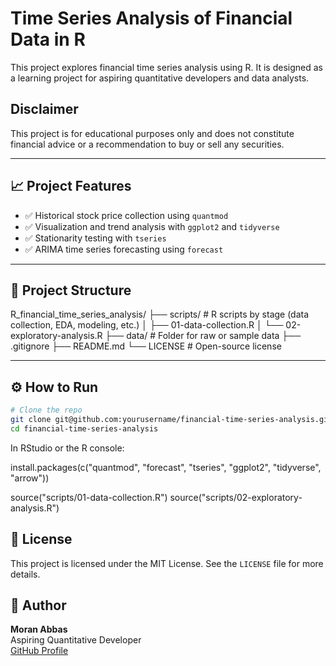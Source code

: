 # Time Series Analysis of Financial Data in R

This project explores financial time series analysis using R. It is designed as a learning project for aspiring quantitative developers and data analysts.

## Disclaimer

This project is for educational purposes only and does not constitute financial advice or a recommendation to buy or sell any securities.

---

## 📈 Project Features

- ✅ Historical stock price collection using `quantmod`
- ✅ Visualization and trend analysis with `ggplot2` and `tidyverse`
- ✅ Stationarity testing with `tseries`
- ✅ ARIMA time series forecasting using `forecast`

---

## 📁 Project Structure

R_financial_time_series_analysis/
├── scripts/                  # R scripts by stage (data collection, EDA, modeling, etc.)
│   ├── 01-data-collection.R
│   └── 02-exploratory-analysis.R
├── data/                    # Folder for raw or sample data
├── .gitignore
├── README.md
└── LICENSE                  # Open-source license

---

## ⚙️ How to Run

```bash
# Clone the repo
git clone git@github.com:yourusername/financial-time-series-analysis.git
cd financial-time-series-analysis
```


In RStudio or the R console:

install.packages(c("quantmod", "forecast", "tseries", "ggplot2", "tidyverse", "arrow"))

source("scripts/01-data-collection.R")
source("scripts/02-exploratory-analysis.R")


## 📄 License

This project is licensed under the MIT License. See the `LICENSE` file for more details.

## 👤 Author

**Moran Abbas**  
Aspiring Quantitative Developer  
[GitHub Profile](https://github.com/Hillskiller)